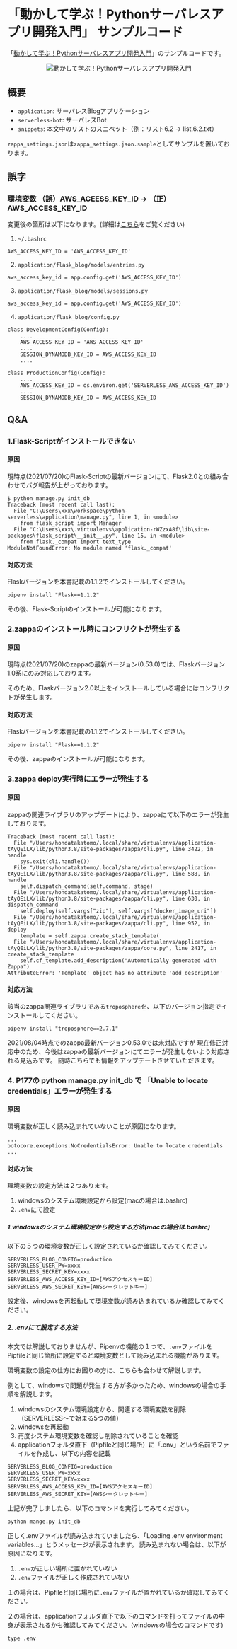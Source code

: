 「動かして学ぶ！Pythonサーバレスアプリ開発入門」 サンプルコード
====

「[動かして学ぶ！Pythonサーバレスアプリ開発入門](https://www.shoeisha.co.jp/book/detail/9784798169729)」のサンプルコードです。

<p align="center">
  <img src="https://m.media-amazon.com/images/I/51QnCB0lrdL.jpg" alt="動かして学ぶ！Pythonサーバレスアプリ開発入門"/>
</p>

## 概要

- `application`: サーバレスBlogアプリケーション
- `serverless-bot`: サーバレスBot
- `snippets`: 本文中のリストのスニペット（例：リスト6.2 -> list.6.2.txt）

`zappa_settings.json`は`zappa_settings.json.sample`としてサンプルを置いております。

## 誤字

### 環境変数 （誤）AWS_ACEESS_KEY_ID -> （正）AWS_ACCESS_KEY_ID

変更後の箇所は以下になります。(詳細は[こちら](https://github.com/chaingng/shoeisha_serverless_python_tutorial/commit/c6080953136b939b6af48d4c8ac1a74a8377f7b5)をご覧ください)


1. `~/.bashrc`
```
AWS_ACCESS_KEY_ID = 'AWS_ACCESS_KEY_ID'
```


2. `application/flask_blog/models/entries.py`
```
aws_access_key_id = app.config.get('AWS_ACCESS_KEY_ID')
```

3. `application/flask_blog/models/sessions.py`
```
aws_access_key_id = app.config.get('AWS_ACCESS_KEY_ID')
```

4. `application/flask_blog/config.py`
```
class DevelopmentConfig(Config):
    ....
    AWS_ACCESS_KEY_ID = 'AWS_ACCESS_KEY_ID'
    ....
    SESSION_DYNAMODB_KEY_ID = AWS_ACCESS_KEY_ID
    ....

class ProductionConfig(Config):
    ....
    AWS_ACCESS_KEY_ID = os.environ.get('SERVERLESS_AWS_ACCESS_KEY_ID')
    ....
    SESSION_DYNAMODB_KEY_ID = AWS_ACCESS_KEY_ID
```

## Q&A

### 1.Flask-Scriptがインストールできない

#### 原因

現時点(2021/07/20)のFlask-Scriptの最新バージョンにて、Flask2.0との組み合わせでバグ報告が上がっております。

```
$ python manage.py init_db
Traceback (most recent call last):
  File "C:\Users\xxx\workspace\python-serverless\application\manage.py", line 1, in <module>
    from flask_script import Manager
  File "C:\Users\xxx\.virtualenvs\application-rWZzxA8f\lib\site-packages\flask_script\__init__.py", line 15, in <module>
    from flask._compat import text_type
ModuleNotFoundError: No module named 'flask._compat'
```

#### 対応方法

Flaskバージョンを本書記載の1.1.2でインストールしてください。

```
pipenv install "Flask==1.1.2"
```

その後、Flask-Scriptのインストールが可能になります。

### 2.zappaのインストール時にコンフリクトが発生する

#### 原因

現時点(2021/07/20)のzappaの最新バージョン(0.53.0)では、Flaskバージョン1.0系にのみ対応しております。

そのため、Flaskバージョン2.0以上をインストールしている場合にはコンフリクトが発生します。

#### 対応方法

Flaskバージョンを本書記載の1.1.2でインストールしてください。

```
pipenv install "Flask==1.1.2"
```

その後、zappaのインストールが可能になります。


### 3.zappa deploy実行時にエラーが発生する

#### 原因

zappaの関連ライブラリのアップデートにより、zappaにて以下のエラーが発生しております。

```
Traceback (most recent call last):
  File "/Users/hondatakatomo/.local/share/virtualenvs/application-tAyQEiLX/lib/python3.8/site-packages/zappa/cli.py", line 3422, in handle
    sys.exit(cli.handle())
  File "/Users/hondatakatomo/.local/share/virtualenvs/application-tAyQEiLX/lib/python3.8/site-packages/zappa/cli.py", line 588, in handle
    self.dispatch_command(self.command, stage)
  File "/Users/hondatakatomo/.local/share/virtualenvs/application-tAyQEiLX/lib/python3.8/site-packages/zappa/cli.py", line 630, in dispatch_command
    self.deploy(self.vargs["zip"], self.vargs["docker_image_uri"])
  File "/Users/hondatakatomo/.local/share/virtualenvs/application-tAyQEiLX/lib/python3.8/site-packages/zappa/cli.py", line 952, in deploy
    template = self.zappa.create_stack_template(
  File "/Users/hondatakatomo/.local/share/virtualenvs/application-tAyQEiLX/lib/python3.8/site-packages/zappa/core.py", line 2417, in create_stack_template
    self.cf_template.add_description("Automatically generated with Zappa")
AttributeError: 'Template' object has no attribute 'add_description'
```

#### 対応方法

該当のzappa関連ライブラリである`troposphere`を、以下のバージョン指定でインストールしてください。

```
pipenv install "troposphere==2.7.1"
```

2021/08/04時点でのzappa最新バージョン0.53.0では未対応ですが
現在修正対応中のため、今後はzappaの最新バージョンにてエラーが発生しないよう対応される見込みです。
随時こちらでも情報をアップデートさせていただきます。

### 4. P177の python manage.py init_db で 「Unable to locate credentials」エラーが発生する

#### 原因

環境変数が正しく読み込まれていないことが原因になります。

```
...
botocore.exceptions.NoCredentialsError: Unable to locate credentials
...
```

#### 対応方法

環境変数の設定方法は２つあります。

1. windowsのシステム環境設定から設定(macの場合は.bashrc)
1. `.env`にて設定

##### 1.windowsのシステム環境設定から設定する方法(macの場合は.bashrc)

以下の５つの環境変数が正しく設定されているか確認してみてください。

```
SERVERLESS_BLOG_CONFIG=production
SERVERLESS_USER_PW=xxxx
SERVERLESS_SECRET_KEY=xxxx
SERVERLESS_AWS_ACCESS_KEY_ID=[AWSアクセスキーID]
SERVERLESS_AWS_SECRET_KEY=[AWSシークレットキー]
```

設定後、windowsを再起動して環境変数が読み込まれているか確認してみてください。

##### 2. .envにて設定する方法

本文では解説しておりませんが、Pipenvの機能の１つで、`.env`ファイルをPipfileと同じ箇所に設定すると環境変数として読み込まれる機能があります。

環境変数の設定の仕方にお困りの方に、こちらも合わせて解説します。

例として、windowsで問題が発生する方が多かったため、windowsの場合の手順を解説します。

1. windowsのシステム環境設定から、関連する環境変数を削除（SERVERLESS〜で始まる5つの値）
3. windowsを再起動
4. 再度システム環境変数を確認し削除されていることを確認
5. applicationフォルダ直下（Pipfileと同じ場所）に「.env」という名前でファイルを作成し、以下の内容を記載

```
SERVERLESS_BLOG_CONFIG=production
SERVERLESS_USER_PW=xxxx
SERVERLESS_SECRET_KEY=xxxx
SERVERLESS_AWS_ACCESS_KEY_ID=[AWSアクセスキーID]
SERVERLESS_AWS_SECRET_KEY=[AWSシークレットキー]
```

上記が完了しましたら、以下のコマンドを実行してみてください。

```
python mange.py init_db
```

正しく.envファイルが読み込まれていましたら、「Loading .env environment variables...」とうメッセージが表示されます。
読み込まれない場合は、以下が原因になります。

1. `.env`が正しい場所に置かれていない
1. `.env`ファイルが正しく作成されていない

１の場合は、Pipfileと同じ場所に`.env`ファイルが置かれているか確認してみてください。

２の場合は、applicationフォルダ直下で以下のコマンドを打ってファイルの中身が表示されるかも確認してみてください。(windowsの場合のコマンドです)
```
type .env
```


